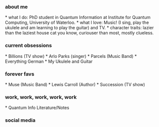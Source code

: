 <h3> about me </h3>
* what I do: PhD student in Quantum Information at Institute for Quantum Computing, University of Waterloo.
* what I love: Music! (I sing, play the ukulele and am learning to play the guitar) and TV.
* character traits: lazier than the laziest house cat you know, curiouser than most, mostly clueless.

<h3> current obsessions </h3>
* Billions (TV show)
* Arlo Parks (singer)
* Parcels (Music Band)
* Everything German
* My Ukulele and Guitar

<h3> forever favs </h3>
* Muse (Music Band)
* Lewis Carroll (Author)
* Succession (TV show)

<h3> work, work, work, work, work </h3>
* Quantum Info Literature/Notes

<h3> social media </h3>
